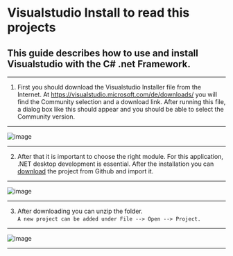 # Visualstudio Install to read this projects
## This guide describes how to use and install Visualstudio with the C# .net Framework. 
***
1. First you should download the Visualstudio Installer file from the Internet. 
At https://visualstudio.microsoft.com/de/downloads/ you will find the Community selection and a download link. After running this file, a dialog box like this should appear and you should be able to select the Community version.
***
![image](https://user-images.githubusercontent.com/45595553/107522790-5805ea00-6bb4-11eb-9c2a-2315e6ca997c.png)
***
2. After that it is important to choose the right module.
For this application, .NET desktop development is essential.
After the installation you can [download][1] the project from Github and import it.
***
![image](https://user-images.githubusercontent.com/45595553/107522859-69e78d00-6bb4-11eb-8b2d-66546d49e6da.png)
***
3. After downloading you can unzip the folder. \
`A new project can be added under File --> Open --> Project.`
***
![image](https://user-images.githubusercontent.com/45595553/107522911-7835a900-6bb4-11eb-9661-d49d96240180.png)
***
[1]:https://github.com/Krypt0pr0xy/Streufeldkompensation_Official_Software

